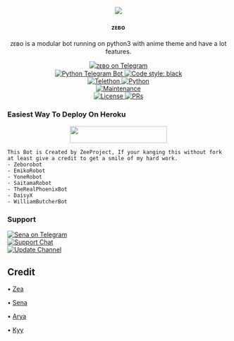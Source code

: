 <p align="center">
  <img src="https://telegra.ph/file/eff1c0d9b8ed64fd017e8.jpg">
</p>

<h4><p align="center"> ᴢᴇʙᴏ </p></h4>

<p align="center">ᴢᴇʙᴏ is a modular bot running on python3 with anime theme and have a lot features.</p>

<p align="center">
<a href="https://t.me/Zeamusicuser_bot"> <img src="https://img.shields.io/badge/Zebo-Robot-blue?&logo=telegram" alt="ᴢᴇʙᴏ on Telegram" /> </a><br>
<a href="https://python-telegram-bot.org"> <img src="https://img.shields.io/badge/PTB-13.10-white?&style=flat-round&logo=github" alt="Python Telegram Bot" /> </a>
<a href="https://github.com/psf/black"><img alt="Code style: black" src="https://img.shields.io/badge/code%20style-black-000000.svg"></a><br>
<a href="https://docs.telethon.dev"> <img src="https://img.shields.io/badge/Telethon-1.24.0-red?&style=flat-round&logo=github" alt="Telethon" /> </a>
<a href="https://docs.python.org"> <img src="https://img.shields.io/badge/Python-3.10.1-purple?&style=flat-round&logo=python" alt="Python" /> </a><br>
<a href="https://GitHub.com/Kykoubot/Zeborobot"> <img src="https://img.shields.io/badge/Maintained-Yash-yellow.svg" alt="Maintenance" /> </a><br>
<a href="https://github.com/Kykoubot/Zeborobot/blob/main/LICENSE"> <img src="https://img.shields.io/badge/License-GPLv3-blue.svg" alt="License" /> </a>
<a href="https://makeapullrequest.com"> <img src="https://img.shields.io/badge/PRs-Welcome-blue.svg?style=flat-round" alt="PRs" /> </a>
</p>

### Easiest Way To Deploy On Heroku 

<p align="center"><a href="https://heroku.com/deploy?template=https://github.com/Kykoubot/Zebobot"> <img src="https://img.shields.io/badge/Deploy%20To%20Heroku-blue?style=for-the-badge&logo=heroku" width="220" height="38.45"/></a></p>

```
This Bot is Created by ZeeProject, If your kanging this without fork at least give a credit to get a smile of my hard work. 
- Zeborobot
- EmikoRobot
- YoneRobot
- SaitamaRobot 
- TheRealPhoenixBot
- DaisyX 
- WilliamButcherBot
```

### Support
<p>
<a href="https://t.me/Zeafeya"> <img src="https://img.shields.io/badge/ZeaFeya-blue?&logo=telegram" alt="Sena on Telegram" /> </a><br>
<a href="https://t.me/Dbzea"> <img src="https://img.shields.io/badge/Support-Chat-blue?&logo=telegram" alt="Support Chat" /> </a><br>
<a href="https://t.me/Storezeastore"> <img src="https://img.shields.io/badge/Update-Channel-blue?&logo=telegram" alt="Update Channel" /> </a><br>
</p>

## Credit 

• [Zea](https://github.com/Kykoubot)

• [Sena](https://github.com/kennedy-ex)

• [Arya](https://github.com/Aryazakaria01)

• [Kyy](https://github.com/zxcskyy)
